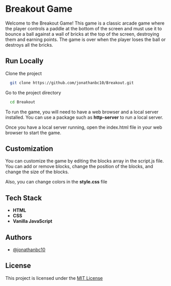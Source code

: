 
# Breakout Game

Welcome to the Breakout Game! This game is a classic arcade game where the player controls a paddle at the bottom of the screen and must use it to bounce a ball against a wall of bricks at the top of the screen, destroying them and earning points. The game is over when the player loses the ball or destroys all the bricks.

## Run Locally

Clone the project

```bash
  git clone https://github.com/jonathanbc10/Breakout.git
```

Go to the project directory

```bash
  cd Breakout
```

To run the game, you will need to have a web browser and a local server installed. You can use a package such as **http-server** to run a local server. 

Once you have a local server running, open the index.html file in your web browser to start the game.
## Customization
You can customize the game by editing the blocks array in the script.js file. You can add or remove blocks, change the position of the blocks, and change the size of the blocks.

Also, you can change colors in the **style.css** file
## Tech Stack

- **HTML** 
- **CSS** 
- **Vanilla JavaScript** 


## Authors

- [@jonathanbc10](https://www.github.com/jonathanbc10)


## License

This project is licensed under the [MIT License](https://choosealicense.com/licenses/mit/)

